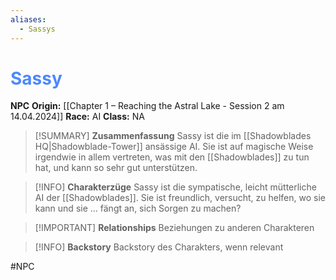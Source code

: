 ```yaml
---
aliases:
  - Sassys
---
```

# <font color = 4d88fd>Sassy</font>

**NPC**
**Origin:** [[Chapter 1 – Reaching the Astral Lake - Session 2 am 14.04.2024]]
**Race:** AI
**Class:** NA

>[!SUMMARY] **Zusammenfassung**
>Sassy ist die im [[Shadowblades HQ|Shadowblade-Tower]] ansässige AI. Sie ist auf magische Weise irgendwie in allem vertreten, was mit den [[Shadowblades]] zu tun hat, und kann so sehr gut unterstützen. 

>[!INFO] **Charakterzüge**
>Sassy ist die sympatische, leicht mütterliche AI der [[Shadowblades]]. Sie ist freundlich, versucht, zu helfen, wo sie kann und sie ... fängt an, sich Sorgen zu machen?

>[!IMPORTANT] **Relationships**
>Beziehungen zu anderen Charakteren

>[!INFO] **Backstory**
>Backstory des Charakters, wenn relevant

#NPC